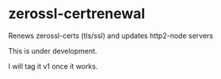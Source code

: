 # zerossl-certrenewal
Renews zerossl-certs (tls/ssl) and updates http2-node servers

This is under development.

I will tag it v1 once it works.

